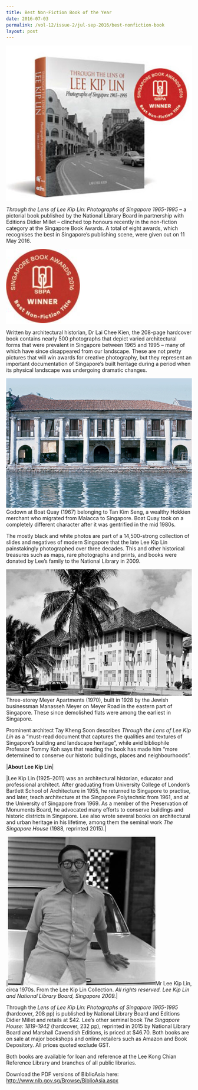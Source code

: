 ```yaml
---
title: Best Non-Fiction Book of the Year
date: 2016-07-03
permalink: /vol-12/issue-2/jul-sep-2016/best-nonfiction-book
layout: post
---
```

<div style="background-color: white;"><br><img style="width:500px" src="/images/Vol-12-issue-2/best-non-fiction-book/01a-nonfictionbook.jpg"></div>

*Through the Lens of Lee Kip Lin: Photographs of Singapore 1965-1995* – a pictorial book published by the National Library Board in partnership with Editions Didier Millet – clinched top honours recently in the non-fiction category at the Singapore Book Awards. A total of eight awards, which recognises the best in Singapore’s publishing scene, were given out on 11 May 2016.

<div style="background-color: white;"><img style="width:200px" src="/images/Vol-12-issue-2/best-non-fiction-book/02-nonfictionbook.jpg"></div>

Written by architectural historian, Dr Lai Chee Kien, the 208-page hardcover book contains nearly 500 photographs that depict varied architectural forms that were prevalent in Singapore between 1965 and 1995 – many of which have since disappeared from our landscape. These are not pretty pictures that will win awards for creative photography, but they represent an important documentation of Singapore’s built heritage during a period when its physical landscape was undergoing dramatic changes.

<div style="background-color: white;"><img src="/images/Vol-12-issue-2/best-non-fiction-book/03-nonfictionbook.png">Godown at Boat Quay (1967) belonging to Tan Kim Seng, a wealthy Hokkien merchant who migrated from Malacca to Singapore. Boat Quay took on a completely different character after it was gentrified in the mid 1980s.</div>

The mostly black and white photos are part of a 14,500-strong collection of slides and negatives of modern Singapore that the late Lee Kip Lin painstakingly photographed over three decades. This and other historical treasures such as maps, rare photographs and prints, and books were donated by Lee’s family to the National Library in 2009.

<div style="background-color: white;"><img src="/images/Vol-12-issue-2/best-non-fiction-book/04-nonfictionbook.png">Three-storey Meyer Apartments (1970), built in 1928 by the Jewish businessman Manasseh Meyer on Meyer Road in the eastern part of Singapore. These since demolished flats were among the earliest in Singapore.</div>

Prominent architect Tay Kheng Soon describes *Through the Lens of Lee Kip Lin* as a “must-read document that captures the qualities and textures of Singapore’s building and landscape heritage”, while avid bibliophile Professor Tommy Koh says that reading the book has made him “more determined to conserve our historic buildings, places and neighbourhoods”.

|**About Lee Kip Lin**|

|Lee Kip Lin (1925–2011) was an architectural historian, educator and professional architect. After graduating from University College of London’s Bartlett School of Architecture in 1955, he returned to Singapore to practise, and later, teach architecture at the Singapore Polytechnic from 1961, and at the University of Singapore from 1969. As a member of the Preservation of Monuments Board, he advocated many efforts to conserve buildings and historic districts in Singapore. Lee also wrote several books on architectural and urban heritage in his lifetime, among them the seminal work *The Singapore House* (1988, reprinted 2015).|

|<img style="width:400px" src="/images/Vol-12-issue-2/best-non-fiction-book/05-nonfictionbook.jpg">Mr Lee Kip Lin, circa 1970s. From the Lee Kip Lin Collection. <i>All rights reserved. Lee Kip Lin and National Library Board, Singapore 2009.</i></div>|

Through the *Lens of Lee Kip Lin: Photographs of Singapore 1965-1995* (hardcover, 208 pp) is published by National Library Board and Editions Didier Millet and retails at $42. Lee’s other seminal book *The Singapore House: 1819-1942* (hardcover, 232 pp), reprinted in 2015 by National Library Board and Marshall Cavendish Editions, is priced at $46.70. Both books are on sale at major bookshops and online retailers such as Amazon and Book Depository. All prices quoted exclude GST.

Both books are available for loan and reference at the Lee Kong Chian Reference Library and branches of all public libraries.

Download the PDF versions of BiblioAsia here: http://www.nlb.gov.sg/Browse/BiblioAsia.aspx